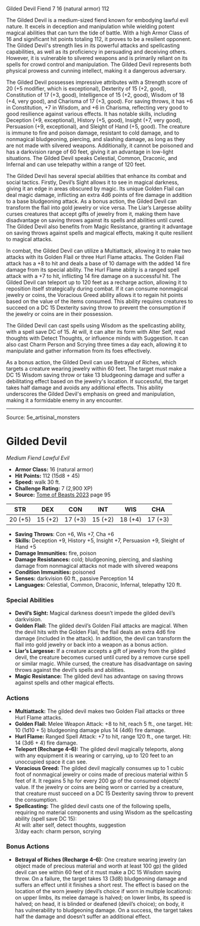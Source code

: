 <MonsterName/>Gilded Devil</MonsterName>
<CreatureType/>Fiend</CreatureType>
<CR/>7</CR>
<AC/>16 (natural armor)</AC>
<HP/>112</HP>
<summary>The Gilded Devil is a medium-sized fiend known for embodying lawful evil nature. It excels in deception and manipulation while wielding potent magical abilities that can turn the tide of battle. With a high Armor Class of 16 and significant hit points totaling 112, it proves to be a resilient opponent. The Gilded Devil's strength lies in its powerful attacks and spellcasting capabilities, as well as its proficiency in persuading and deceiving others. However, it is vulnerable to silvered weapons and is primarily reliant on its spells for crowd control and manipulation. The Gilded Devil represents both physical prowess and cunning intellect, making it a dangerous adversary.</summary>

<detail>

The Gilded Devil possesses impressive attributes with a Strength score of 20 (+5 modifier, which is exceptional), Dexterity of 15 (+2, good), Constitution of 17 (+3, good), Intelligence of 15 (+2, good), Wisdom of 18 (+4, very good), and Charisma of 17 (+3, good). For saving throws, it has +6 in Constitution, +7 in Wisdom, and +6 in Charisma, reflecting very good to good resilience against various effects. It has notable skills, including Deception (+9, exceptional), History (+5, good), Insight (+7, very good), Persuasion (+9, exceptional), and Sleight of Hand (+5, good). The creature is immune to fire and poison damage, resistant to cold damage, and to nonmagical bludgeoning, piercing, and slashing damage, as long as they are not made with silvered weapons. Additionally, it cannot be poisoned and has a darkvision range of 60 feet, giving it an advantage in low-light situations. The Gilded Devil speaks Celestial, Common, Draconic, and Infernal and can use telepathy within a range of 120 feet.

The Gilded Devil has several special abilities that enhance its combat and social tactics. Firstly, Devil’s Sight allows it to see in magical darkness, giving it an edge in areas obscured by magic. Its unique Golden Flail can deal magic damage, inflicting an extra 4d6 points of fire damage in addition to a base bludgeoning attack. As a bonus action, the Gilded Devil can transform the flail into gold jewelry or vice versa. The Liar’s Largesse ability curses creatures that accept gifts of jewelry from it, making them have disadvantage on saving throws against its spells and abilities until cured. The Gilded Devil also benefits from Magic Resistance, granting it advantage on saving throws against spells and magical effects, making it quite resilient to magical attacks.

In combat, the Gilded Devil can utilize a Multiattack, allowing it to make two attacks with its Golden Flail or three Hurl Flame attacks. The Golden Flail attack has a +8 to hit and deals a base of 10 damage with the added 14 fire damage from its special ability. The Hurl Flame ability is a ranged spell attack with a +7 to hit, inflicting 14 fire damage on a successful hit. The Gilded Devil can teleport up to 120 feet as a recharge action, allowing it to reposition itself strategically during combat. If it can consume nonmagical jewelry or coins, the Voracious Greed ability allows it to regain hit points based on the value of the items consumed. This ability requires creatures to succeed on a DC 15 Dexterity saving throw to prevent the consumption if the jewelry or coins are in their possession.

The Gilded Devil can cast spells using Wisdom as the spellcasting ability, with a spell save DC of 15. At will, it can alter its form with Alter Self, read thoughts with Detect Thoughts, or influence minds with Suggestion. It can also cast Charm Person and Scrying three times a day each, allowing it to manipulate and gather information from its foes effectively.

As a bonus action, the Gilded Devil can use Betrayal of Riches, which targets a creature wearing jewelry within 60 feet. The target must make a DC 15 Wisdom saving throw or take 13 bludgeoning damage and suffer a debilitating effect based on the jewelry's location. If successful, the target takes half damage and avoids any additional effects. This ability underscores the Gilded Devil's emphasis on greed and manipulation, making it a formidable enemy in any encounter.</detail>



---

Source: 5e_artisinal_monsters

# Gilded Devil

*Medium* *Fiend* *Lawful Evil*

- **Armor Class:** 16 (natural armor)
- **Hit Points:** 112 (15d8 + 45)
- **Speed:** walk 30 ft.
- **Challenge Rating:** 7 (2,900 XP)
- **Source:** [Tome of Beasts 2023](https://koboldpress.com/kpstore/product/tome-of-beasts-1-2023-edition/) page 95

| STR | DEX | CON | INT | WIS | CHA |
| --- | --- | --- | --- | --- | --- |
| 20 (+5) | 15 (+2) | 17 (+3) | 15 (+2) | 18 (+4) | 17 (+3) |

- **Saving Throws**: Con +6, Wis +7, Cha +6
- **Skills:** Deception +9, History +5, Insight +7, Persuasion +9, Sleight of Hand +5
- **Damage Immunities:** fire, poison
- **Damage Resistances:** cold; bludgeoning, piercing, and slashing damage from nonmagical attacks not made with silvered weapons
- **Condition Immunities:** poisoned
- **Senses:** darkvision 60 ft., passive Perception 14
- **Languages:** Celestial, Common, Draconic, Infernal, telepathy 120 ft.

### Special Abilities

- **Devil’s Sight:** Magical darkness doesn’t impede the gilded devil’s darkvision.
- **Golden Flail:** The gilded devil’s Golden Flail attacks are magical. When the devil hits with the Golden Flail, the flail deals an extra 4d6 fire damage (included in the attack). In addition, the devil can transform the flail into gold jewelry or back into a weapon as a bonus action.
- **Liar’s Largesse:** If a creature accepts a gift of jewelry from the gilded devil, the creature becomes cursed until cured by a remove curse spell or similar magic. While cursed, the creature has disadvantage on saving throws against the devil’s spells and abilities.
- **Magic Resistance:** The gilded devil has advantage on saving throws against spells and other magical effects.

### Actions

- **Multiattack:** The gilded devil makes two Golden Flail attacks or three Hurl Flame attacks.
- **Golden Flail:** Melee Weapon Attack: +8 to hit, reach 5 ft., one target. Hit: 10 (1d10 + 5) bludgeoning damage plus 14 (4d6) fire damage.
- **Hurl Flame:** Ranged Spell Attack: +7 to hit, range 120 ft., one target. Hit: 14 (3d6 + 4) fire damage.
- **Teleport (Recharge 4–6):** The gilded devil magically teleports, along with any equipment it is wearing or carrying, up to 120 feet to an unoccupied space it can see.
- **Voracious Greed:** The gilded devil magically consumes up to 1 cubic foot of nonmagical jewelry or coins made of precious material within 5 feet of it. It regains 5 hp for every 200 gp of the consumed objects’ value. If the jewelry or coins are being worn or carried by a creature, that creature must succeed on a DC 15 Dexterity saving throw to prevent the consumption.
- **Spellcasting:** The gilded devil casts one of the following spells, requiring no material components and using Wisdom as the spellcasting ability (spell save DC 15):<br>At will: alter self, detect thoughts, suggestion<br>3/day each: charm person, scrying

### Bonus Actions

- **Betrayal of Riches (Recharge 4–6):** One creature wearing jewelry (an object made of precious material and worth at least 100 gp) the gilded devil can see within 60 feet of it must make a DC 15 Wisdom saving throw. On a failure, the target takes 13 (3d8) bludgeoning damage and suffers an effect until it finishes a short rest. The effect is based on the location of the worn jewelry (devil’s choice if worn in multiple locations): on upper limbs, its melee damage is halved; on lower limbs, its speed is halved; on head, it is blinded or deafened (devil’s choice); on body, it has vulnerability to bludgeoning damage. On a success, the target takes half the damage and doesn’t suffer an additional effect.


